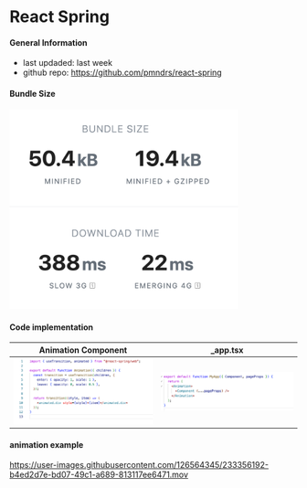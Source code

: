 # React Spring 
#### General Information 
+ last updaded: last week
+ github repo: https://github.com/pmndrs/react-spring

#### Bundle Size 
<img src= "Screenshot 2023-04-20 at 13.08.02.png" width="400"/>

#### Code implementation

Animation Component            |  _app.tsx
:-------------------------:|:-------------------------:
<img src= "Screenshot 2023-04-20 at 13.26.07.png" width="400"/>  |  <img src= "Screenshot 2023-04-20 at 13.26.29.png" width="400"/>

#### animation example




https://user-images.githubusercontent.com/126564345/233356192-b4ed2d7e-bd07-49c1-a689-813117ee6471.mov
